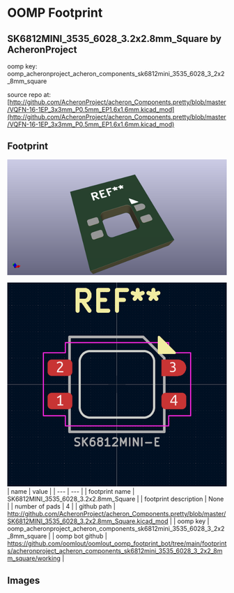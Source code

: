 # OOMP Footprint  
## SK6812MINI_3535_6028_3.2x2.8mm_Square  by AcheronProject  
  
oomp key: oomp_acheronproject_acheron_components_sk6812mini_3535_6028_3_2x2_8mm_square  
  
source repo at: [http://github.com/AcheronProject/acheron_Components.pretty/blob/master/VQFN-16-1EP_3x3mm_P0.5mm_EP1.6x1.6mm.kicad_mod](http://github.com/AcheronProject/acheron_Components.pretty/blob/master/VQFN-16-1EP_3x3mm_P0.5mm_EP1.6x1.6mm.kicad_mod)  
## Footprint  
  
[![working_kicad_pcb_3d.png](working_kicad_pcb_3d_600.png)](working_kicad_pcb_3d.png)  
  
[![working.png](working_600.png)](working.png)  
| name | value | 
| --- | --- | 
| footprint name | SK6812MINI_3535_6028_3.2x2.8mm_Square | 
| footprint description | None | 
| number of pads | 4 | 
| github path | http://github.com/AcheronProject/acheron_Components.pretty/blob/master/SK6812MINI_3535_6028_3.2x2.8mm_Square.kicad_mod | 
| oomp key | oomp_acheronproject_acheron_components_sk6812mini_3535_6028_3_2x2_8mm_square | 
| oomp bot github | https://github.com/oomlout/oomlout_oomp_footprint_bot/tree/main/footprints/acheronproject_acheron_components_sk6812mini_3535_6028_3_2x2_8mm_square/working | 
## Images  
